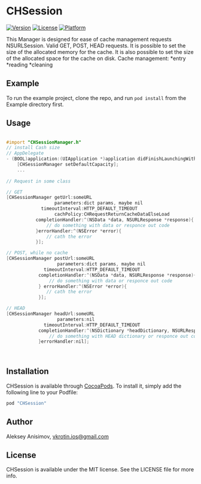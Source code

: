 # CHSession

[![Version](https://img.shields.io/cocoapods/v/CHSession.svg?style=flat)](http://cocoapods.org/pods/CHSession)
[![License](https://img.shields.io/cocoapods/l/CHSession.svg?style=flat)](http://cocoapods.org/pods/CHSession)
[![Platform](https://img.shields.io/cocoapods/p/CHSession.svg?style=flat)](http://cocoapods.org/pods/CHSession)

This Manager is designed for ease of cache management requests NSURLSession.
Valid GET, POST, HEAD requests.
It is possible to set the size of the allocated memory for the cache. 
It is also possible to set the size of the allocated space for the cache on disk.
Cache management:
*entry
*reading
*cleaning

## Example

To run the example project, clone the repo, and run `pod install` from the Example directory first.

## Usage
```objective-c

#import "CHSessionManager.h"
// install Cash size
// AppDelegate
- (BOOL)application:(UIApplication *)application didFinishLaunchingWithOptions:(NSDictionary *)launchOptions {
    [CHSessionManager setDefaultCapacity];
    ...
 
// Request in some class

// GET
[CHSessionManager getUrl:someURL
                  parameters:dict params, maybe nil
             timeoutInterval:HTTP_DEFAULT_TIMEOUT
                  cachPolicy:CHRequestReturnCacheDataElseLoad
           completionHandler:^(NSData *data, NSURLResponse *response){
               // do something with data or responce out code
           }errorHandler:^(NSError *error){
               // cath the error
           }];

// POST, while no cache
[CHSessionManager postUrl:someURL
                   parameters:dict params, maybe nil
              timeoutInterval:HTTP_DEFAULT_TIMEOUT
            completionHandler:^(NSData *data, NSURLResponse *response){
                // do something with data or responce out code
            } errorHandler:^(NSError *error){
               // cath the error
            }];

// HEAD
[CHSessionManager headUrl:someURL
                   parameters:nil
              timeoutInterval:HTTP_DEFAULT_TIMEOUT
            completionHandler:^(NSDictionary *headDictionary, NSURLResponse *responce){
                // do something with HEAD dictionary or responce out code
            }errorHandler:nil];
           
           
```


## Installation

CHSession is available through [CocoaPods](http://cocoapods.org). To install
it, simply add the following line to your Podfile:

```ruby
pod "CHSession"
```

## Author

Aleksey Anisimov, vkrotin.ios@gmail.com

## License

CHSession is available under the MIT license. See the LICENSE file for more info.
